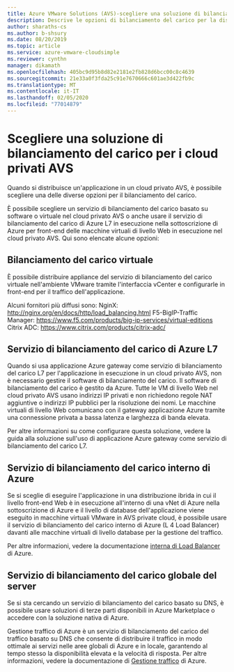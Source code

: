 ```yaml
---
title: Azure VMware Solutions (AVS)-scegliere una soluzione di bilanciamento del carico per i cloud privati AVS
description: Descrive le opzioni di bilanciamento del carico per la distribuzione di un'applicazione in un cloud privato AVS
author: sharaths-cs
ms.author: b-shsury
ms.date: 08/20/2019
ms.topic: article
ms.service: azure-vmware-cloudsimple
ms.reviewer: cynthn
manager: dikamath
ms.openlocfilehash: 405bc9d95b8d82e2181e2fb828d6bcc00c8c4639
ms.sourcegitcommit: 21e33a0f3fda25c91e7670666c601ae3d422fb9c
ms.translationtype: MT
ms.contentlocale: it-IT
ms.lasthandoff: 02/05/2020
ms.locfileid: "77014879"
---
```

# <a name="choose-a-load-balancing-solution-for-avs-private-clouds"></a>Scegliere una soluzione di bilanciamento del carico per i cloud privati AVS

Quando si distribuisce un'applicazione in un cloud privato AVS, è possibile scegliere una delle diverse opzioni per il bilanciamento del carico.

È possibile scegliere un servizio di bilanciamento del carico basato su software o virtuale nel cloud privato AVS o anche usare il servizio di bilanciamento del carico di Azure L7 in esecuzione nella sottoscrizione di Azure per front-end delle macchine virtuali di livello Web in esecuzione nel cloud privato AVS. Qui sono elencate alcune opzioni:

## <a name="virtual-load-balancers"></a>Bilanciamento del carico virtuale

È possibile distribuire appliance del servizio di bilanciamento del carico virtuale nell'ambiente VMware tramite l'interfaccia vCenter e configurarle in front-end per il traffico dell'applicazione.

Alcuni fornitori più diffusi sono: NginX: http://nginx.org/en/docs/http/load_balancing.html F5-BigIP-Traffic Manager: https://www.f5.com/products/big-ip-services/virtual-editions Citrix ADC: https://www.citrix.com/products/citrix-adc/

## <a name="azure-l7-load-balancer"></a>Servizio di bilanciamento del carico di Azure L7

Quando si usa applicazione Azure gateway come servizio di bilanciamento del carico L7 per l'applicazione in esecuzione in un cloud privato AVS, non è necessario gestire il software di bilanciamento del carico. Il software di bilanciamento del carico è gestito da Azure. Tutte le VM di livello Web nel cloud privato AVS usano indirizzi IP privati e non richiedono regole NAT aggiuntive o indirizzi IP pubblici per la risoluzione dei nomi. Le macchine virtuali di livello Web comunicano con il gateway applicazione Azure tramite una connessione privata a bassa latenza e larghezza di banda elevata.

Per altre informazioni su come configurare questa soluzione, vedere la guida alla soluzione sull'uso di applicazione Azure gateway come servizio di bilanciamento del carico L7.

## <a name="azure-internal-load-balancer"></a>Servizio di bilanciamento del carico interno di Azure

Se si sceglie di eseguire l'applicazione in una distribuzione ibrida in cui il livello front-end Web è in esecuzione all'interno di una vNet di Azure nella sottoscrizione di Azure e il livello di database dell'applicazione viene eseguito in macchine virtuali VMware in AVS private cloud, è possibile usare il servizio di bilanciamento del carico interno di Azure (L 4 Load Balancer) davanti alle macchine virtuali di livello database per la gestione del traffico.

Per altre informazioni, vedere la documentazione [interna di Load Balancer](../load-balancer/concepts-limitations.md#internalloadbalancer) di Azure.

## <a name="global-server-load-balancer"></a>Servizio di bilanciamento del carico globale del server

Se si sta cercando un servizio di bilanciamento del carico basato su DNS, è possibile usare soluzioni di terze parti disponibili in Azure Marketplace o accedere con la soluzione nativa di Azure.

Gestione traffico di Azure è un servizio di bilanciamento del carico del traffico basato su DNS che consente di distribuire il traffico in modo ottimale ai servizi nelle aree globali di Azure e in locale, garantendo al tempo stesso la disponibilità elevata e la velocità di risposta. Per altre informazioni, vedere la documentazione di [Gestione traffico](../traffic-manager/traffic-manager-configure-geographic-routing-method.md) di Azure.
